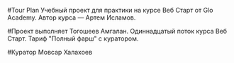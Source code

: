 #Tour Plan
Учебный проект для практики на курсе Веб Старт от Glo Academy. Автор курса — Артем Исламов.


#Проект выполняет
Тогошеев Амгалан. Одиннадцатый поток курса Веб Старт. Тариф "Полный фарш" с куратором.

#Куратор
Мовсар  Халахоев